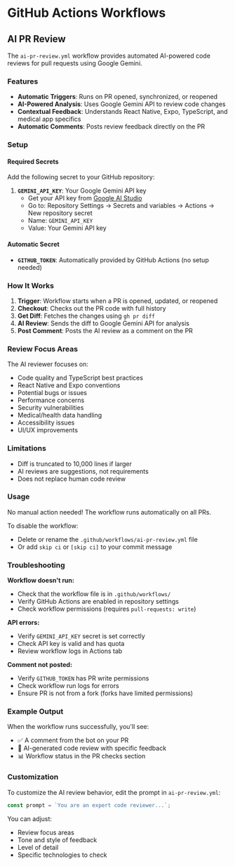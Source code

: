 # GitHub Actions Workflows

## AI PR Review

The `ai-pr-review.yml` workflow provides automated AI-powered code reviews for pull requests using Google Gemini.

### Features

- **Automatic Triggers**: Runs on PR opened, synchronized, or reopened
- **AI-Powered Analysis**: Uses Google Gemini API to review code changes
- **Contextual Feedback**: Understands React Native, Expo, TypeScript, and medical app specifics
- **Automatic Comments**: Posts review feedback directly on the PR

### Setup

#### Required Secrets

Add the following secret to your GitHub repository:

1. **`GEMINI_API_KEY`**: Your Google Gemini API key
   - Get your API key from [Google AI Studio](https://makersuite.google.com/app/apikey)
   - Go to: Repository Settings → Secrets and variables → Actions → New repository secret
   - Name: `GEMINI_API_KEY`
   - Value: Your Gemini API key

#### Automatic Secret

- **`GITHUB_TOKEN`**: Automatically provided by GitHub Actions (no setup needed)

### How It Works

1. **Trigger**: Workflow starts when a PR is opened, updated, or reopened
2. **Checkout**: Checks out the PR code with full history
3. **Get Diff**: Fetches the changes using `gh pr diff`
4. **AI Review**: Sends the diff to Google Gemini API for analysis
5. **Post Comment**: Posts the AI review as a comment on the PR

### Review Focus Areas

The AI reviewer focuses on:

- Code quality and TypeScript best practices
- React Native and Expo conventions
- Potential bugs or issues
- Performance concerns
- Security vulnerabilities
- Medical/health data handling
- Accessibility issues
- UI/UX improvements

### Limitations

- Diff is truncated to 10,000 lines if larger
- AI reviews are suggestions, not requirements
- Does not replace human code review

### Usage

No manual action needed! The workflow runs automatically on all PRs.

To disable the workflow:
- Delete or rename the `.github/workflows/ai-pr-review.yml` file
- Or add `skip ci` or `[skip ci]` to your commit message

### Troubleshooting

**Workflow doesn't run:**
- Check that the workflow file is in `.github/workflows/`
- Verify GitHub Actions are enabled in repository settings
- Check workflow permissions (requires `pull-requests: write`)

**API errors:**
- Verify `GEMINI_API_KEY` secret is set correctly
- Check API key is valid and has quota
- Review workflow logs in Actions tab

**Comment not posted:**
- Verify `GITHUB_TOKEN` has PR write permissions
- Check workflow run logs for errors
- Ensure PR is not from a fork (forks have limited permissions)

### Example Output

When the workflow runs successfully, you'll see:
- ✅ A comment from the bot on your PR
- 🤖 AI-generated code review with specific feedback
- 📊 Workflow status in the PR checks section

### Customization

To customize the AI review behavior, edit the prompt in `ai-pr-review.yml`:

```javascript
const prompt = `You are an expert code reviewer...`;
```

You can adjust:
- Review focus areas
- Tone and style of feedback
- Level of detail
- Specific technologies to check
